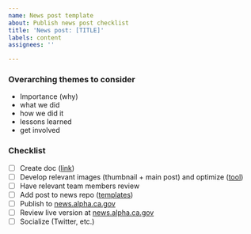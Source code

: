 ```yaml
---
name: News post template
about: Publish news post checklist
title: 'News post: [TITLE]'
labels: content
assignees: ''

---
```


### Overarching themes to consider

- Importance (why)
- what we did 
- how we did it 
- lessons learned 
- get involved 

### Checklist

- [ ] Create doc ([link](#))
- [ ] Develop relevant images (thumbnail + main post) and optimize ([tool](https://imagecompressor.com/))
- [ ] Have relevant team members review
- [ ] Add post to news repo ([templates](https://github.com/cagov/news/tree/master/examples))
- [ ] Publish to [news.alpha.ca.gov](https://news.alpha.ca.gov)
- [ ] Review live version at [news.alpha.ca.gov](https://news.alpha.ca.gov)
- [ ] Socialize (Twitter, etc.)
